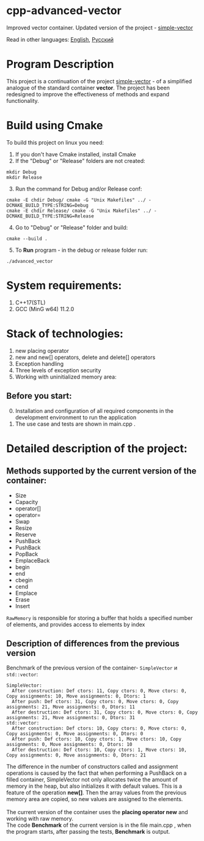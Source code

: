 # cpp-advanced-vector
Improved vector container.
Updated version of the project - [simple-vector](https://github.com/ZakharovYuriy/cpp-simple-vector)

Read in other languages: [English](README.md), [Русский](README.RUS.md)<br>

# Program Description
This project is a continuation of the project [simple-vector](https://github.com/ZakharovYuriy/cpp-simple-vector) - of a simplified analogue of the standard container **vector**. The project has been redesigned to improve the effectiveness of methods and expand functionality.

# Build using Cmake
To build this project on linux you need:<br>
1) If you don't have Cmake installed, install Cmake<br>
2) If the "Debug" or "Release" folders are not created:<br>

```
mkdir Debug
mkdir Release
```
3) Run the command for Debug and/or Release conf:<br>

```
cmake -E chdir Debug/ cmake -G "Unix Makefiles" ../ -DCMAKE_BUILD_TYPE:STRING=Debug
cmake -E chdir Release/ cmake -G "Unix Makefiles" ../ -DCMAKE_BUILD_TYPE:STRING=Release 
```
4) Go to "Debug" or "Release" folder and build:<br>

```
cmake --build .
```

5) To **Run** program - in the debug or release folder run:<br>

```
./advanced_vector
```
# System requirements:
  1. C++17(STL)
  2. GCC (MinG w64) 11.2.0  

# Stack of technologies:
 1. new placing operator<br>
 2. new and new[] operators, delete and delete[] operators<br>
 3. Exception handling<br>
 4. Three levels of exception security<br>
 5. Working with uninitialized memory area: <memory>

## Before you start:
0. Installation and configuration of all required components in the development environment to run the application<br>
1. The use case and tests are shown in main.cpp .<br>

# Detailed description of the project:
## Methods supported by the current version of the container:
 - Size
 - Capacity
 - operator[]
 - operator=
 - Swap
 - Resize
 - Reserve
 - PushBack
 - PushBack
 - PopBack
 - EmplaceBack
 - begin
 - end
 - cbegin
 - cend
 - Emplace
 - Erase
 - Insert

`RawMemory` is responsible for storing a buffer that holds a specified number of elements, and provides access to elements by index<br>

## Description of differences from the previous version
Benchmark of the previous version of the container- `SimpleVector` и `std::vector`:

```
SimpleVector:
  After construction: Def ctors: 11, Copy ctors: 0, Move ctors: 0, Copy assignments: 10, Move assignments: 0, Dtors: 1
  After push: Def ctors: 31, Copy ctors: 0, Move ctors: 0, Copy assignments: 21, Move assignments: 0, Dtors: 11
  After destruction: Def ctors: 31, Copy ctors: 0, Move ctors: 0, Copy assignments: 21, Move assignments: 0, Dtors: 31
std::vector:
  After construction: Def ctors: 10, Copy ctors: 0, Move ctors: 0, Copy assignments: 0, Move assignments: 0, Dtors: 0
  After push: Def ctors: 10, Copy ctors: 1, Move ctors: 10, Copy assignments: 0, Move assignments: 0, Dtors: 10
  After destruction: Def ctors: 10, Copy ctors: 1, Move ctors: 10, Copy assignments: 0, Move assignments: 0, Dtors: 21
```

The difference in the number of constructors called and assignment operations is caused by the fact that when performing a PushBack on a filled container, SimpleVector not only allocates twice the amount of memory in the heap, but also initializes it with default values. This is a feature of the operation **new[]**. Then the array values from the previous memory area are copied, so new values are assigned to the elements.<br>
<br>
The current version of the container uses the **placing operator new** and working with raw memory.<br>
The code **Benchmark** of the current version is in the file main.cpp , when the program starts, after passing the tests, **Benchmark** is output.<br>
